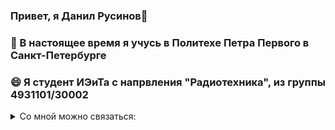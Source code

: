 ### Привет, я Данил Русинов👋
### 🌱 В настоящее время я учусь в Политехе Петра Первого в Санкт-Петербурге
### 😄 Я студент ИЭиТа с напрвления "Радиотехника", из группы 4931101/30002
<details>
    <summary> Со мной можно связаться:</summary><br />
    ✈️tg:rusya_14<br />
    👥vk:https://vk.com/rusya108<br />
    </details>
<!--
**danilrusinov14/danilrusinov14** is a ✨ _special_ ✨ repository because its `README.md` (this file) appears on your GitHub profile.

Here are some ideas to get you started:

- 🔭 I’m currently working on ...
- 🌱 I’m currently learning in Politeh Peter's in Spb
- 👯 I’m looking to collaborate on ...
- 🤔 I’m looking for help with ...
- 💬 Ask me about ...
- 📫 How to reach me: ...
- 😄 Pronouns: ...
- ⚡ Fun fact: ...
-->
